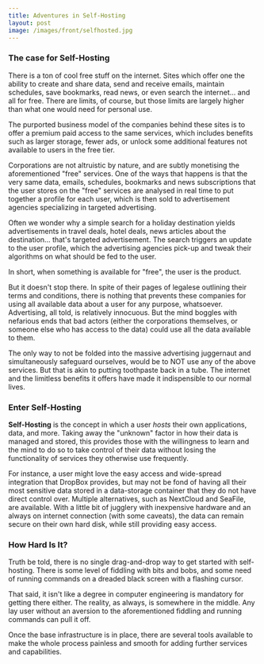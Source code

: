 ```yaml
---
title: Adventures in Self-Hosting
layout: post
image: /images/front/selfhosted.jpg
---
```


### The case for Self-Hosting

There is a ton of cool free stuff on the internet. Sites which offer one the
ability to create and share data, send and receive emails, maintain schedules,
save bookmarks, read news, or even search the internet... and all for free.
There are limits, of course, but those limits are largely higher than what one
would need for personal use.

The purported business model of the companies behind these sites is to offer a
premium paid access to the same services, which includes benefits such as
larger storage, fewer ads, or unlock some additional features not available to
users in the free tier. 

Corporations are not altruistic by nature, and are subtly monetising the
aforementioned "free" services. One of the ways that happens is that the very
same data, emails, schedules, bookmarks and news subscriptions that the user
stores on the "free" services are analysed in real time to put together a
profile for each user, which is then sold to advertisement agencies
specializing in targeted advertising.

Often we wonder why a simple search for a holiday destination yields
advertisements in travel deals, hotel deals, news articles about the
destination... that's targeted advertisement. The search triggers an update to
the user profile, which the advertising agencies pick-up and tweak their
algorithms on what should be fed to the user.

In short, when something is available for "free", the user is the product.

But it doesn't stop there. In spite of their pages of legalese outlining their
terms and conditions, there is nothing that prevents these companies for using
all available data about a user for any purpose, whatsoever. Advertising, all
told, is relatively innocuous. But the mind boggles with nefarious ends that
bad actors (either the corporations themselves, or someone else who has access
to the data) could use all the data available to them.

The only way to not be folded into the massive advertising juggernaut and
simultaneously safeguard ourselves, would be to NOT use any of the above
services. But that is akin to putting toothpaste back in a tube. The internet
and the limitless benefits it offers have made it indispensible to our normal
lives.

### Enter Self-Hosting

**Self-Hosting** is the concept in which a user _hosts_ their own applications,
data, and more. Taking away the "unknown" factor in how their data is managed
and stored, this provides those with the willingness to learn and the mind to
do so to take control of their data without losing the functionality of
services they otherwise use frequently.

For instance, a user might love the easy access and wide-spread integration
that DropBox provides, but may not be fond of having all their most sensitive
data stored in a data-storage container that they do not have direct control
over. Multiple alternatives, such as NextCloud and SeaFile, are available. With
a little bit of jugglery with inexpensive hardware and an always on internet
connection (with some caveats), the data can remain secure on their own hard
disk, while still providing easy access.

### How Hard Is It?

Truth be told, there is no single drag-and-drop way to get started with
self-hosting. There is some level of fiddling with bits and bobs, and some need
of running commands on a dreaded black screen with a flashing cursor. 

That said, it isn't like a degree in computer engineering is mandatory for
getting there either. The reality, as always, is somewhere in the middle. Any
lay user without an aversion to the aforementioned fiddling and running
commands can pull it off.

Once the base infrastructure is in place, there are several tools available to
make the whole process painless and smooth for adding further services and
capabilities.
